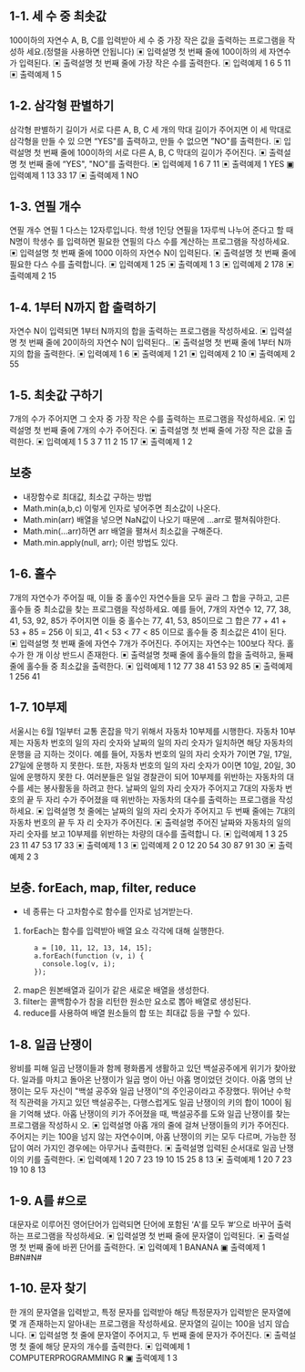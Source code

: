 ## 1-1. 세 수 중 최솟값

100이하의 자연수 A, B, C를 입력받아 세 수 중 가장 작은 값을 출력하는 프로그램을 작성하
세요.(정렬을 사용하면 안됩니다)
▣ 입력설명
첫 번째 줄에 100이하의 세 자연수가 입력된다.
▣ 출력설명
첫 번째 줄에 가장 작은 수를 출력한다.
▣ 입력예제 1
6 5 11
▣ 출력예제 1
5

## 1-2. 삼각형 판별하기

삼각형 판별하기
길이가 서로 다른 A, B, C 세 개의 막대 길이가 주어지면 이 세 막대로 삼각형을 만들 수 있
으면 “YES"를 출력하고, 만들 수 없으면 ”NO"를 출력한다.
▣ 입력설명
첫 번째 줄에 100이하의 서로 다른 A, B, C 막대의 길이가 주어진다.
▣ 출력설명
첫 번째 줄에 “YES", "NO"를 출력한다.
▣ 입력예제 1
6 7 11
▣ 출력예제 1
YES
▣ 입력예제 1
13 33 17
▣ 출력예제 1
NO

## 1-3. 연필 개수

연필 개수
연필 1 다스는 12자루입니다. 학생 1인당 연필을 1자루씩 나누어 준다고 할 때 N명이 학생수
를 입력하면 필요한 연필의 다스 수를 계산하는 프로그램을 작성하세요.
▣ 입력설명
첫 번째 줄에 1000 이하의 자연수 N이 입력된다.
▣ 출력설명
첫 번째 줄에 필요한 다스 수를 출력합니다.
▣ 입력예제 1
25
▣ 출력예제 1
3
▣ 입력예제 2
178
▣ 출력예제 2
15

## 1-4. 1부터 N까지 합 출력하기

자연수 N이 입력되면 1부터 N까지의 합을 출력하는 프로그램을 작성하세요.
▣ 입력설명
첫 번째 줄에 20이하의 자연수 N이 입력된다..
▣ 출력설명
첫 번째 줄에 1부터 N까지의 합을 출력한다.
▣ 입력예제 1
6
▣ 출력예제 1
21
▣ 입력예제 2
10
▣ 출력예제 2
55

## 1-5. 최솟값 구하기

7개의 수가 주어지면 그 숫자 중 가장 작은 수를 출력하는 프로그램을 작성하세요.
▣ 입력설명
첫 번째 줄에 7개의 수가 주어진다.
▣ 출력설명
첫 번째 줄에 가장 작은 값을 출력한다.
▣ 입력예제 1
5 3 7 11 2 15 17
▣ 출력예제 1
2

## 보충

- 내장함수로 최대값, 최소값 구하는 방법
- Math.min(a,b,c) 이렇게 인자로 넣어주면 최소값이 나온다.
- Math.min(arr) 배열을 넣으면 NaN값이 나오기 때문에 ...arr로 펼쳐줘야한다.
- Math.min(...arr)하면 arr 배열을 펼쳐서 최소값을 구해준다.
- Math.min.apply(null, arr); 이런 방법도 있다.

## 1-6. 홀수

7개의 자연수가 주어질 때, 이들 중 홀수인 자연수들을 모두 골라 그 합을 구하고, 고른 홀수들
중 최소값을 찾는 프로그램을 작성하세요.
예를 들어, 7개의 자연수 12, 77, 38, 41, 53, 92, 85가 주어지면 이들 중 홀수는 77, 41, 53,
85이므로 그 합은
77 + 41 + 53 + 85 = 256
이 되고,
41 < 53 < 77 < 85
이므로 홀수들 중 최소값은 41이 된다.
▣ 입력설명
첫 번째 줄에 자연수 7개가 주어진다. 주어지는 자연수는 100보다 작다. 홀수가 한 개 이상
반드시 존재한다.
▣ 출력설명
첫째 줄에 홀수들의 합을 출력하고, 둘째 줄에 홀수들 중 최소값을 출력한다.
▣ 입력예제 1
12 77 38 41 53 92 85
▣ 출력예제 1
256
41

## 1-7. 10부제

서울시는 6월 1일부터 교통 혼잡을 막기 위해서 자동차 10부제를 시행한다. 자동차 10부제는
자동차 번호의 일의 자리 숫자와 날짜의 일의 자리 숫자가 일치하면 해당 자동차의 운행을 금
지하는 것이다. 예를 들어, 자동차 번호의 일의 자리 숫자가 7이면 7일, 17일, 27일에 운행하
지 못한다. 또한, 자동차 번호의 일의 자리 숫자가 0이면 10일, 20일, 30일에 운행하지 못한
다.
여러분들은 일일 경찰관이 되어 10부제를 위반하는 자동차의 대수를 세는 봉사활동을 하려고
한다. 날짜의 일의 자리 숫자가 주어지고 7대의 자동차 번호의 끝 두 자리 수가 주어졌을 때
위반하는 자동차의 대수를 출력하는 프로그램을 작성하세요.
▣ 입력설명
첫 줄에는 날짜의 일의 자리 숫자가 주어지고 두 번째 줄에는 7대의 자동차 번호의 끝 두 자
리 숫자가 주어진다.
▣ 출력설명
주어진 날짜와 자동차의 일의 자리 숫자를 보고 10부제를 위반하는 차량의 대수를 출력합니
다.
▣ 입력예제 1
3
25 23 11 47 53 17 33
▣ 출력예제 1
3
▣ 입력예제 2
0
12 20 54 30 87 91 30
▣ 출력예제 2
3

## 보충. forEach, map, filter, reduce

- 네 종류는 다 고차함수로 함수를 인자로 넘겨받는다.

1. forEach는 함수를 입력받아 배열 요소 각각에 대해 실행한다.

```
      a = [10, 11, 12, 13, 14, 15];
      a.forEach(function (v, i) {
        console.log(v, i);
      });
```

2. map은 원본배열과 길이가 같은 새로운 배열을 생성한다.
3. filter는 콜백함수가 참을 리턴한 원소만 요소로 뽑아 배열로 생성된다.
4. reduce를 사용하여 배열 원소들의 합 또는 최대값 등을 구할 수 있다.

## 1-8. 일곱 난쟁이

왕비를 피해 일곱 난쟁이들과 함께 평화롭게 생활하고 있던 백설공주에게 위기가 찾아왔다.
일과를 마치고 돌아온 난쟁이가 일곱 명이 아닌 아홉 명이었던 것이다.
아홉 명의 난쟁이는 모두 자신이 "백설 공주와 일곱 난쟁이"의 주인공이라고 주장했다. 뛰어난
수학적 직관력을 가지고 있던 백설공주는, 다행스럽게도 일곱 난쟁이의 키의 합이 100이 됨을
기억해 냈다.
아홉 난쟁이의 키가 주어졌을 때, 백설공주를 도와 일곱 난쟁이를 찾는 프로그램을 작성하시
오.
▣ 입력설명
아홉 개의 줄에 걸쳐 난쟁이들의 키가 주어진다. 주어지는 키는 100을 넘지 않는 자연수이며,
아홉 난쟁이의 키는 모두 다르며, 가능한 정답이 여러 가지인 경우에는 아무거나 출력한다.
▣ 출력설명
입력된 순서대로 일곱 난쟁이의 키를 출력한다.
▣ 입력예제 1
20 7 23 19 10 15 25 8 13
▣ 출력예제 1
20 7 23 19 10 8 13

## 1-9. A를 #으로

대문자로 이루어진 영어단어가 입력되면 단어에 포함된 ‘A'를 모두 ’#‘으로 바꾸어 출력하는
프로그램을 작성하세요.
▣ 입력설명
첫 번째 줄에 문자열이 입력된다.
▣ 출력설명
첫 번째 줄에 바뀐 단어를 출력한다.
▣ 입력예제 1
BANANA
▣ 출력예제 1
B#N#N#

## 1-10. 문자 찾기

한 개의 문자열을 입력받고, 특정 문자를 입력받아 해당 특정문자가 입력받은 문자열에 몇 개
존재하는지 알아내는 프로그램을 작성하세요.
문자열의 길이는 100을 넘지 않습니다.
▣ 입력설명
첫 줄에 문자열이 주어지고, 두 번째 줄에 문자가 주어진다.
▣ 출력설명
첫 줄에 해당 문자의 개수를 출력한다.
▣ 입력예제 1
COMPUTERPROGRAMMING
R
▣ 출력예제 1
3
